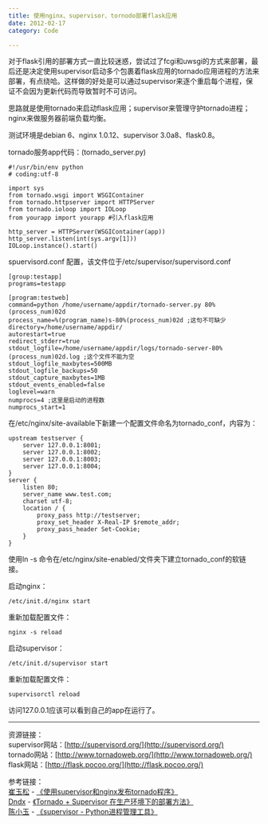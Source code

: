 ```yaml
---
title: 使用nginx、supervisor、tornodo部署flask应用  
date: 2012-02-17  
category: Code

---
```

对于flask引用的部署方式一直比较迷惑，尝试过了fcgi和uwsgi的方式来部署，最后还是决定使用supervisor启动多个包裹着flask应用的tornado应用进程的方法来部署，有点绕哈。这样做的好处是可以通过supervisor来逐个重启每个进程，保证不会因为更新代码而导致暂时不可访问。

思路就是使用tornado来启动flask应用；supervisor来管理守护tornado进程；nginx来做服务器前端负载均衡。

测试环境是debian 6、nginx 1.0.12、supervisor 3.0a8、flask0.8。  

tornado服务app代码：(tornado_server.py)

	#!/usr/bin/env python
	# coding:utf-8
	
	import sys
	from tornado.wsgi import WSGIContainer
	from tornado.httpserver import HTTPServer
	from tornado.ioloop import IOLoop
	from yourapp import yourapp #引入flask应用
	
	http_server = HTTPServer(WSGIContainer(app))
	http_server.listen(int(sys.argv[1]))
	IOLoop.instance().start()
	
spuervisord.conf 配置，该文件位于/etc/supervisor/supervisord.conf

	[group:testapp]
	programs=testapp
	
	[program:testweb]
	command=python /home/username/appdir/tornado-server.py 80%(process_num)02d
	process_name=%(program_name)s-80%(process_num)02d ;这句不可缺少
	directory=/home/username/appdir/
	autorestart=true
	redirect_stderr=true
	stdout_logfile=/home/username/appdir/logs/tornado-server-80%(process_num)02d.log ;这个文件不能为空
	stdout_logfile_maxbytes=500MB
	stdout_logfile_backups=50
	stdout_capture_maxbytes=1MB
	stdout_events_enabled=false
	loglevel=warn
	numprocs=4 ;这里是启动的进程数
	numprocs_start=1

在/etc/nginx/site-available下新建一个配置文件命名为tornado_conf，内容为：

	upstream testserver {
		server 127.0.0.1:8001;
		server 127.0.0.1:8002;
		server 127.0.0.1:8003;
		server 127.0.0.1:8004;
	}
	server {
		listen 80;
		server_name www.test.com;
		charset utf-8;
		location / {
			proxy_pass http://testserver;
			proxy_set_header X-Real-IP $remote_addr;
			proxy_pass_header Set-Cookie;
		}
	}

使用ln -s 命令在/etc/nginx/site-enabled/文件夹下建立tornado_conf的软链接。

启动nginx：

	/etc/init.d/nginx start

重新加载配置文件：

	nginx -s reload

启动supervisor：

	/etc/init.d/supervisor start

重新加载配置文件：

	supervisorctl reload

访问127.0.0.1应该可以看到自己的app在运行了。

---

资源链接：  
supervisor网站：[http://supervisord.org/](http://supervisord.org/)  
tornado网站：[http://www.tornadoweb.org/](http://www.tornadoweb.org/)  
flask网站：[http://flask.pocoo.org/](http://flask.pocoo.org/)

参考链接：  
[崔玉松](http://fendou.org) - [《使用supervisor和nginx发布tornado程序》](http://fendou.org/2011/09/23/supervisor-nginx-tornado/)  
[Dndx](http://www.idndx.com/) - [《Tornado + Supervisor 在生产环境下的部署方法》](http://www.idndx.com/posts/ways-to-deploy-tornado-under-production-environment-using-supervisor.html)  
[陈小玉](http://chenxiaoyu.org) - [《supervisor - Python进程管理工具》](http://chenxiaoyu.org/2011/05/31/python-supervisor.html)